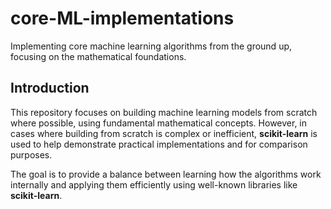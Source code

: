 # core-ML-implementations
Implementing core machine learning algorithms from the ground up, focusing on the mathematical foundations.

## Introduction

This repository focuses on building machine learning models from scratch where possible, using fundamental mathematical concepts. However, in cases where building from scratch is complex or inefficient, **scikit-learn** is used to help demonstrate practical implementations and for comparison purposes.

The goal is to provide a balance between learning how the algorithms work internally and applying them efficiently using well-known libraries like **scikit-learn**.
